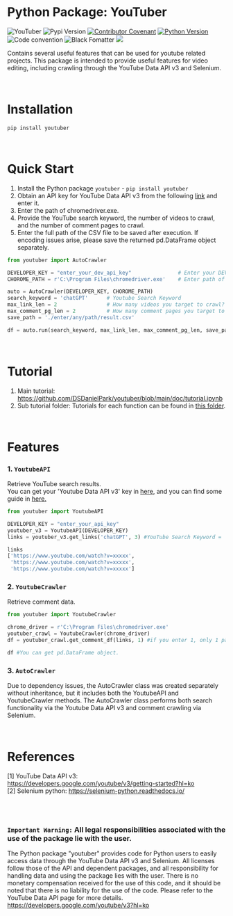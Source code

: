 # Python Package: YouTuber
![YouTuber](https://img.shields.io/badge/pypi-youtuber-blue)
![Pypi Version](https://img.shields.io/pypi/v/youtuber.svg)
[![Contributor Covenant](https://img.shields.io/badge/contributor%20covenant-v2.0%20adopted-black.svg)](code_of_conduct.md)
[![Python Version](https://img.shields.io/badge/python-3.6%2C3.7%2C3.8-black.svg)](code_of_conduct.md)
![Code convention](https://img.shields.io/badge/code%20convention-pep8-black)
![Black Fomatter](https://img.shields.io/badge/code%20style-black-000000.svg)
![](https://github.com/DSDanielPark/youtuber/blob/main/doc/imgs/youtuber2.png)


Contains several useful features that can be used for youtube related projects.
This package is intended to provide useful features for video editing, including crawling through the YouTube Data API v3 and Selenium.

<br>

# Installation
```
pip install youtuber
```

<br>

# Quick Start
1. Install the Python package `youtuber` - `pip install youtuber`
2. Obtain an API key for YouTube Data API v3 from the following [link](https://console.cloud.google.com/apis/api/youtube.googleapis.com/credentials?project=sincere-canyon-278402) and enter it.
3. Enter the path of chromedriver.exe.
4. Provide the YouTube search keyword, the number of videos to crawl, and the number of comment pages to crawl.
5. Enter the full path of the CSV file to be saved after execution. If encoding issues arise, please save the returned pd.DataFrame object separately.


```python
from youtuber import AutoCrawler

DEVELOPER_KEY = "enter_your_dev_api_key"               # Enter your DEV API KEY at https://console.cloud.google.com/apis/api/youtube.googleapis.com/credentials?project=sincere-canyon-278402
CHOROME_PATH = r'C:\Program Files\chromedriver.exe'    # Enter path of 'chromdriver.exe' 

auto = AutoCrawler(DEVELOPER_KEY, CHOROME_PATH)
search_keyword = 'chatGPT'      # Youtube Search Keyword
max_link_len = 2                # How many videos you target to crawl?
max_comment_pg_len = 2          # How many comment pages you target to crawl?
save_path = './enter/any/path/result.csv'

df = auto.run(search_keyword, max_link_len, max_comment_pg_len, save_path)
```

<br>

# Tutorial
1. Main tutorial: https://github.com/DSDanielPark/youtuber/blob/main/doc/tutorial.ipynb
2. Sub tutorial folder: Tutorials for each function can be found in [this folder](https://github.com/DSDanielPark/youtuber/tree/main/doc). 


<br>

# Features
### 1. `YoutubeAPI`
Retrieve YouTube search results. <br>
You can get your 'Youtube Data API v3' key in [here](https://console.cloud.google.com/apis/api/youtube.googleapis.com/credentials?project=sincere-canyon-278402), and you can find some guide in [here.](https://developers.google.com/youtube/v3/getting-started?hl=ko)


```python
from youtuber import YoutubeAPI

DEVELOPER_KEY = "enter_your_api_key"
youtuber_v3 = YoutubeAPI(DEVELOPER_KEY)
links = youtuber_v3.get_links('chatGPT', 3) #YouTube Search Keyword = 'chatGPT', return 3 links.

links
['https://www.youtube.com/watch?v=xxxxx',
 'https://www.youtube.com/watch?v=xxxxx',
 'https://www.youtube.com/watch?v=xxxxx']
```

### 2. `YoutubeCrawler`
Retrieve comment data.
```python
from youtuber import YoutubeCrawler

chrome_driver = r'C:\Program Files\chromedriver.exe'
youtuber_crawl = YoutubeCrawler(chrome_driver)
df = youtuber_crawl.get_comment_df(links, 1) #if you enter 1, only 1 page of comments will be searched.

df #You can get pd.DataFrame object.
```


### 3. `AutoCrawler`
Due to dependency issues, the AutoCrawler class was created separately without inheritance, but it includes both the YoutubeAPI and YoutubeCrawler methods. The AutoCrawler class performs both search functionality via the Youtube Data API v3 and comment crawling via Selenium.


<br>

# References
[1] YouTube Data API v3: https://developers.google.com/youtube/v3/getting-started?hl=ko
 <br>
[2] Selenium python: https://selenium-python.readthedocs.io/

<br><br>


### `Important Warning:` All legal responsibilities associated with the use of the package lie with the user.
The Python package "youtuber" provides code for Python users to easily access data through the YouTube Data API v3 and Selenium. All licenses follow those of the API and dependent packages, and all responsibility for handling data and using the package lies with the user. There is no monetary compensation received for the use of this code, and it should be noted that there is no liability for the use of the code.
Please refer to the YouTube Data API page for more details.
https://developers.google.com/youtube/v3?hl=ko
